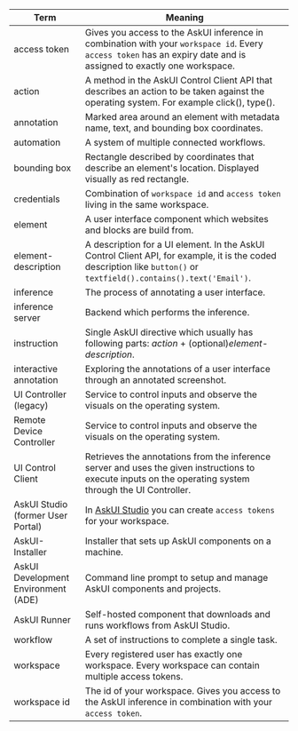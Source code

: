 | Term                                | Meaning     |
| ----------------------------------- | ----------- |
| access token                        | Gives you access to the AskUI inference in combination with your `workspace id`. Every `access token` has an expiry date and is assigned to exactly one workspace.  |
| action                              |A method in the AskUI Control Client API that describes an action to be taken against the operating system. For example click(), type(). |
| annotation                          | Marked area around an element with metadata name, text, and bounding box coordinates. |
| automation                          | A system of multiple connected workflows. |
| bounding box                        | Rectangle described by coordinates that describe an element's location. Displayed visually as red rectangle. |
| credentials                         | Combination of `workspace id` and `access token` living in the same workspace. |
| element                             | A user interface component which websites and blocks are build from. |
| element-description                 | A description for a UI element. In the AskUI Control Client API, for example, it is the coded description like `button()` or `textfield().contains().text('Email')`. |
| inference                           | The process of annotating a user interface. |
| inference server                    | Backend which performs the inference. |
| instruction                         | Single AskUI directive which usually has following parts: _action_ + (optional)_element-description_.|
| interactive annotation              | Exploring the annotations of a user interface through an annotated screenshot. |
| UI Controller (legacy)              | Service to control inputs and observe the visuals on the operating system. |
| Remote Device Controller            | Service to control inputs and observe the visuals on the operating system. |
| UI Control Client                   | Retrieves the annotations from the inference server and uses the given instructions to execute inputs on the operating system through the UI Controller. |
| AskUI Studio (former User Portal)   | In [AskUI Studio](https://app.askui.com/) you can create `access tokens` for your workspace. |
| AskUI-Installer                     | Installer that sets up AskUI components on a machine. |
| AskUI Development Environment (ADE) | Command line prompt to setup and manage AskUI components and projects. |
| AskUI Runner                        | Self-hosted component that downloads and runs workflows from AskUI Studio. |
| workflow                            | A set of instructions to complete a single task. |
| workspace                           | Every registered user has exactly one workspace. Every workspace can contain multiple access tokens. |
| workspace id                        | The id of your workspace. Gives you access to the AskUI inference in combination with your `access token`. |